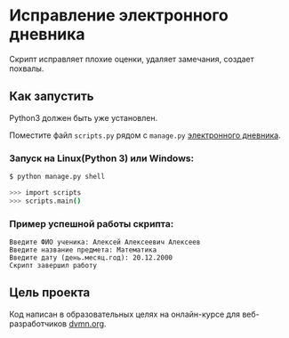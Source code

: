 # Исправление электронного дневника
Скрипт исправляет плохие оценки, удаляет замечания, создает похвалы.

## Как запустить
Python3 должен быть уже установлен.

Поместите файл `scripts.py` рядом с `manage.py` [электронного дневника](https://github.com/devmanorg/e-diary).

### Запуск на Linux(Python 3) или Windows:

```bash
$ python manage.py shell
```
```bash
>>> import scripts
>>> scripts.main()
```

### Пример успешной работы скрипта:
```
Введите ФИО ученика: Алексей Алексеевич Алексеев
Введите название предмета: Математика
Введите дату (день.месяц.год): 20.12.2000
Скрипт завершил работу
```

## Цель проекта
Код написан в образовательных целях на онлайн-курсе для веб-разработчиков [dvmn.org](https://dvmn.org/).